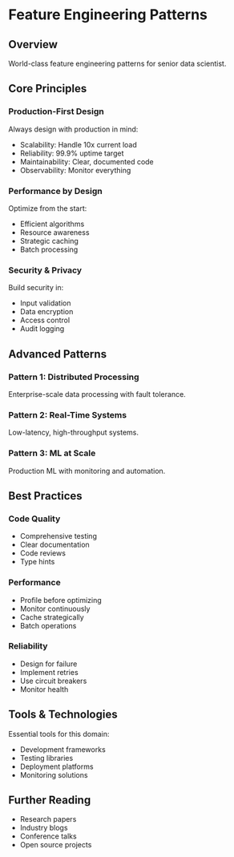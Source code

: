 # Feature Engineering Patterns

## Overview

World-class feature engineering patterns for senior data scientist.

## Core Principles

### Production-First Design

Always design with production in mind:
- Scalability: Handle 10x current load
- Reliability: 99.9% uptime target
- Maintainability: Clear, documented code
- Observability: Monitor everything

### Performance by Design

Optimize from the start:
- Efficient algorithms
- Resource awareness
- Strategic caching
- Batch processing

### Security & Privacy

Build security in:
- Input validation
- Data encryption
- Access control
- Audit logging

## Advanced Patterns

### Pattern 1: Distributed Processing

Enterprise-scale data processing with fault tolerance.

### Pattern 2: Real-Time Systems

Low-latency, high-throughput systems.

### Pattern 3: ML at Scale

Production ML with monitoring and automation.

## Best Practices

### Code Quality
- Comprehensive testing
- Clear documentation
- Code reviews
- Type hints

### Performance
- Profile before optimizing
- Monitor continuously
- Cache strategically
- Batch operations

### Reliability
- Design for failure
- Implement retries
- Use circuit breakers
- Monitor health

## Tools & Technologies

Essential tools for this domain:
- Development frameworks
- Testing libraries
- Deployment platforms
- Monitoring solutions

## Further Reading

- Research papers
- Industry blogs
- Conference talks
- Open source projects
